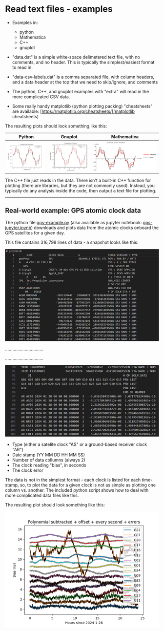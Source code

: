 # Read text files - examples

* Examples in:
  * python
  * Mathematica
  * C++
  * gnuplot

* "data.dat" is a simple white-space delimetered text file, with no comments, and no header.
This is typically the simplest/easiest format to read in.

* "data-csv-labels.dat" is a comma separated file, with column headers, and a data header at the top that we need to skip/ignore, and comments

* The python, C++, and gnuplot examples with "extra" will read in the more complicated CSV data.

* Some really handy matplotlib (python plotting packing) "cheatsheets" are available: [https://matplotlib.org/cheatsheets/](matplotlib cheatsheets)

The resulting plots should look something like this:

| Python  | Gnuplot  | Mathematica  |
|---|---|---|
| ![](./output/python.png) | ![](./output/gnuplot.png) | ![](./output/Mathematica.png)  |


The C++ file just reads in the data.
There isn't a built-in C++ function for plotting (there are libraries, but they are not commonly used). 
Instead, you typically do any analysis inside the code, then output a text file for plotting.

----------------------------------

## Real-world example: GPS atomic clock data

The python file [gps-example.py](./gps-example.py) (also available as jupyter notebook: [gps-jupyter.ipynb](./gps-jupyter.ipynb)) downloads and plots data from the atomic clocks onboard the GPS satellites for a given day.


This file contains 316,798 lines of data - a snapshot looks like this:

![](./output/gps-1.png)

...............................

...............................

![](./output/gps-2.png)

- Type (either a satelite clock "AS" or a ground-based receiver clock "AR")
- Date stamp (YY MM DD HH MM SS)
- Number of data collumns (always 2)
- The clock reading "bias", in seconds
- The clock error

The data is not in the simplest format - each clock is listed for each time-stamp,
so, to plot the data for a given clock is not as simple as plotting one column vs. another.
The included python script shows how to deal with more complicated data files like this.

The resulting plot should look something like this:

![](./output/gps-example.png)